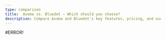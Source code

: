 ```yaml
---
type: comparison
title:  Avoma vs. Bluedot – Which should you choose?
description: Compare Avoma and Bluedot's key features, pricing, and use cases to find the best meeting assistant for your needs. Plus, discover Circleback as an alternative option.
---
```


#ERROR!